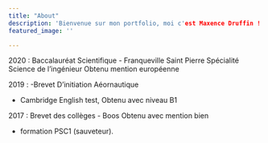 ```yaml
---
title: "About"
description: 'Bienvenue sur mon portfolio, moi c'est Maxence Druffin ! J'ai actuellement 18 ans et je sors d'un bac S. actuellement je me dirige vers des études de développement informatique.'
featured_image: ''

---
```


2020 : Baccalauréat Scientifique - Franqueville Saint Pierre
Spécialité Science de l’ingénieur
Obtenu mention européenne

2019 : -Brevet D’initiation Aéornautique 
- Cambridge English test, Obtenu avec niveau B1

2017 : Brevet des collèges - Boos
Obtenu avec mention bien
+ formation PSC1 (sauveteur).
